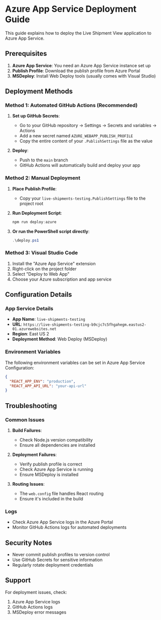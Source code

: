 # Azure App Service Deployment Guide

This guide explains how to deploy the Live Shipment View application to Azure App Service.

## Prerequisites

1. **Azure App Service**: You need an Azure App Service instance set up
2. **Publish Profile**: Download the publish profile from Azure Portal
3. **MSDeploy**: Install Web Deploy tools (usually comes with Visual Studio)

## Deployment Methods

### Method 1: Automated GitHub Actions (Recommended)

1. **Set up GitHub Secrets**:
   - Go to your GitHub repository → Settings → Secrets and variables → Actions
   - Add a new secret named `AZURE_WEBAPP_PUBLISH_PROFILE`
   - Copy the entire content of your `.PublishSettings` file as the value

2. **Deploy**:
   - Push to the `main` branch
   - GitHub Actions will automatically build and deploy your app

### Method 2: Manual Deployment

1. **Place Publish Profile**:
   - Copy your `live-shipments-testing.PublishSettings` file to the project root

2. **Run Deployment Script**:
   ```powershell
   npm run deploy:azure
   ```

3. **Or run the PowerShell script directly**:
   ```powershell
   .\deploy.ps1
   ```

### Method 3: Visual Studio Code

1. Install the "Azure App Service" extension
2. Right-click on the project folder
3. Select "Deploy to Web App"
4. Choose your Azure subscription and app service

## Configuration Details

### App Service Details
- **App Name**: `live-shipments-testing`
- **URL**: `https://live-shipments-testing-b9cjc7c5fhgahegm.eastus2-01.azurewebsites.net`
- **Region**: East US 2
- **Deployment Method**: Web Deploy (MSDeploy)

### Environment Variables
The following environment variables can be set in Azure App Service Configuration:

```json
{
  "REACT_APP_ENV": "production",
  "REACT_APP_API_URL": "your-api-url"
}
```

## Troubleshooting

### Common Issues

1. **Build Failures**:
   - Check Node.js version compatibility
   - Ensure all dependencies are installed

2. **Deployment Failures**:
   - Verify publish profile is correct
   - Check Azure App Service is running
   - Ensure MSDeploy is installed

3. **Routing Issues**:
   - The `web.config` file handles React routing
   - Ensure it's included in the build

### Logs
- Check Azure App Service logs in the Azure Portal
- Monitor GitHub Actions logs for automated deployments

## Security Notes

- Never commit publish profiles to version control
- Use GitHub Secrets for sensitive information
- Regularly rotate deployment credentials

## Support

For deployment issues, check:
1. Azure App Service logs
2. GitHub Actions logs
3. MSDeploy error messages 